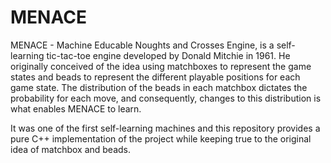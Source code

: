 # MENACE
MENACE - Machine Educable Noughts and Crosses Engine, is a self-learning tic-tac-toe engine developed by Donald Mitchie in 1961. He originally conceived of the idea using matchboxes to represent the game states and beads to represent the different playable positions for each game state. The distribution of the beads in each matchbox dictates the probability for each move, and consequently, changes to this distribution is what enables MENACE to learn.   

It was one of the first self-learning machines and this repository provides a pure C++ implementation of the project while keeping true to the original idea of matchbox and beads.
